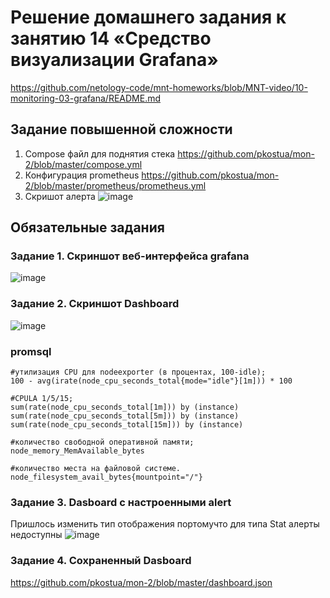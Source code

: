 # Решение домашнего задания к занятию 14 «Средство визуализации Grafana»
https://github.com/netology-code/mnt-homeworks/blob/MNT-video/10-monitoring-03-grafana/README.md

## Задание повышенной сложности

1. Compose файл для поднятия стека https://github.com/pkostua/mon-2/blob/master/compose.yml
2. Конфигурация prometheus  https://github.com/pkostua/mon-2/blob/master/prometheus/prometheus.yml
3. Скришот алерта
   ![image](https://github.com/user-attachments/assets/15f379fe-fc5f-4f4c-b844-3f7556fca570)

## Обязательные задания

### Задание 1. Скриншот веб-интерфейса grafana
![image](https://github.com/user-attachments/assets/e0975d18-1e99-460a-b56d-7a4c6bfe2329)

### Задание 2. Скриншот Dashboard
![image](https://github.com/user-attachments/assets/8a33f2dd-822d-46fc-9f18-fbeef7dfb184)

### promsql
```
#утилизация CPU для nodeexporter (в процентах, 100-idle);
100 - avg(irate(node_cpu_seconds_total{mode="idle"}[1m])) * 100

#CPULA 1/5/15;
sum(rate(node_cpu_seconds_total[1m])) by (instance)
sum(rate(node_cpu_seconds_total[5m])) by (instance)
sum(rate(node_cpu_seconds_total[15m])) by (instance)

#количество свободной оперативной памяти;
node_memory_MemAvailable_bytes

#количество места на файловой системе.
node_filesystem_avail_bytes{mountpoint="/"}
```

### Задание 3. Dasboard с настроенными alert
Пришлось изменить тип отображения портомучто для типа Stat алерты недоступны
![image](https://github.com/user-attachments/assets/32949d24-f445-4225-8e18-640abeef71b3)

### Задание 4. Сохраненный Dasboard
https://github.com/pkostua/mon-2/blob/master/dashboard.json
